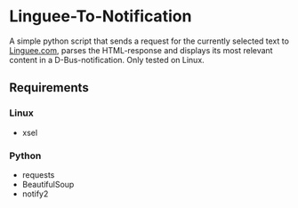 # Linguee-To-Notification

A simple python script that sends a request for the currently selected text to [Linguee.com](https://www.linguee.com/), parses the HTML-response and displays its most relevant content in a D-Bus-notification. Only tested on Linux.

## Requirements
### Linux
* xsel

### Python
* requests
* BeautifulSoup
* notify2
